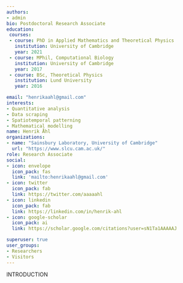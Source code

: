 ```yaml
---
authors:
- admin
bio: Postdoctoral Research Associate
education:
 courses:
 - course: PhD in Applied Mathematics and Theoretical Physics
   institution: University of Cambridge
   year: 2021
 - course: MPhil, Computational Biology
   institution: University of Cambridge
   year: 2017
 - course: BSc, Theoretical Physics
   institution: Lund University
   year: 2016

email: "henrikaahl@gmail.com"
interests:
- Quantitative analysis
- Data scraping
- Spatiotemporal patterning
- Mathematical modelling
name: Henrik Åhl
organizations:
- name: "Sainsbury Laboratory, University of Cambridge"
  url: "https://www.slcu.cam.ac.uk/"
role: Research Associate
social:
- icon: envelope
  icon_pack: fas
  link: 'mailto:henrikaahl@gmail.com'
- icon: twitter
  icon_pack: fab
  link: https://twitter.com/aaaaahl
- icon: linkedin
  icon_pack: fab
  link: https://linkedin.com/in/henrik-ahl
- icon: google-scholar
  icon_pack: ai
  link: https://scholar.google.com/citations?user=sN1Ta1AAAAAJ

superuser: true
user_groups:
- Researchers
- Visitors
---
```

INTRODUCTION
